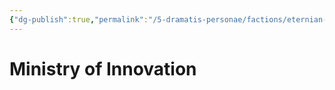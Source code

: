 ```yaml
---
{"dg-publish":true,"permalink":"/5-dramatis-personae/factions/eternian-government/ministry-of-innovation/"}
---
```


# Ministry of Innovation

